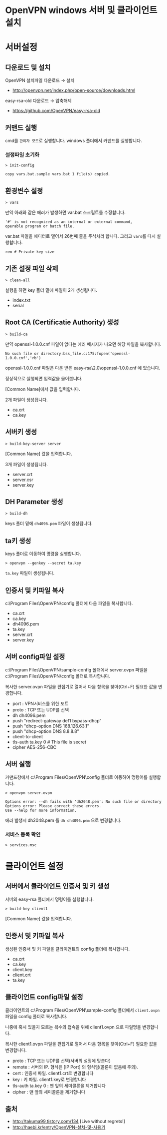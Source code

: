 # OpenVPN windows 서버 및 클라이언트 설치

# 서버설정

## 다운로드 및 설치

OpenVPN 설치파일 다운로드 → 설치

- http://openvpn.net/index.php/open-source/downloads.html

easy-rsa-old 다운로드 → 압축해제

- https://github.com/OpenVPN/easy-rsa-old



## 커맨드 실행

cmd를 `관리자 모드`로 실행합니다.
windows 폴더에서 커맨드를 실행합니다.

### 설정파일 초기화

```shell
> init-config

copy vars.bat.sample vars.bat 1 file(s) copied.
```

## 환경변수 설정

```shell
> vars
```

만약 아래와 같은 에러가 발생하면 var.bat 스크립트를 수정합니다. 

```shell
'#' is not recognized as an internal or external command,
operable program or batch file.
```

var.bat 파일을 에디터로 열어서 26번째 줄을 주석처리 합니다. 그리고 `vars`를 다시 실행합니다.

```shell
rem # Private key size
```

## 기존 설정 파일 삭제

```shell
> clean-all
```

실행을 하면 key 폴더 밑에 파일이 2개 생성됩니다.
- index.txt
- serial

## Root CA (Certificatie Authority) 생성

```shell
> build-ca 
```

만약 openssl-1.0.0.cnf 파일이 없다는 에러 메시지가 나오면 해당 파일을 복사합니다. 

```shell
No such file or directory:bss_file.c:175:fopen('openssl-1.0.0.cnf','rb')
```

openssl-1.0.0.cnf 파일은 다운 받은 easy-rsa\2.0\openssl-1.0.0.cnf 에 있습니다.

정상적으로 실행되면 입력값을 물어봅니다. 

[Common Name]에서 값을 입력합니다.

2개 파일이 생성됩니다.
- ca.crt
- ca.key

## 서버키 생성 

```shell
> build-key-server server
```

[Common Name] 값을 입력합니다.

3개 파일이 생성됩니다. 

- server.crt
- server.csr
- server.key

## DH Parameter 생성

```shell
> build-dh
```

keys 폴더 밑에 `dh4096.pem` 파일이 생성됩니다.

## ta키 생성

keys 폴더로 이동하여 명령을 실행합니다. 

```shell
> openvpn --genkey --secret ta.key
```
    
`ta.key` 파일이 생성됩니다.

## 인증서 및 키파일 복사

c:\Program Files\OpenVPN\config 폴더에 다음 파일을 복사합니다.

- ca.crt
- ca.key
- dh4096.pem
- ta.key
- server.crt
- server.key

## 서버 config파일 설정


c:\Program Files\OpenVPN\sample-config 폴더에서 server.ovpn 파일을 c:\Program Files\OpenVPN\config 폴더로 복사합니다.

복사한 server.ovpn 파일을 편집기로 열어서 다음 항목을 찾아(Ctrl+F) 필요한 값을 변경합니다.

- port : VPN서비스를 위한 포트
- proto : TCP 또는 UDP를 선택
- dh dh4096.pem
- push "redirect-gateway def1 bypass-dhcp"
- push "dhcp-option DNS 168.126.63.1"
- push "dhcp-option DNS 8.8.8.8"
- client-to-client
- tls-auth ta.key 0 # This file is secret
- cipher AES-256-CBC


## 서버 실행

커맨드창에서 c:\Program Files\OpenVPN\config 폴더로 이동하여 명령어를 실행합니다.

```shell
> openvpn server.ovpn
```

```
Options error: --dh fails with 'dh2048.pem': No such file or directory
Options error: Please correct these errors.
Use --help for more information.
```

에러 발생시 dh2048.pem 를 `dh dh4096.pem` 으로 변경합니다. 

### 서비스 등록 확인

```shell
> services.msc
```

# 클라이언트 설정

## 서버에서 클라이언트 인증서 및 키 생성

서버의 easy-rsa 폴더에서 명령어를 실행합니다. 

```shell
> build-key client1
```
[Common Name] 값을 입력합니다.

## 인증서 및 키파일 복사

생성된 인증서 및 키 파일을 클라이언트의 config 폴더에 복사합니다. 

- ca.crt
- ca.key
- client.key
- client.crt
- ta.key

## 클라이언트 config파일 설정

클라이언트의 c:\Program Files\OpenVPN\sample-config 폴더에서 `client.ovpn` 파일을 config 폴더로 복사합니다.

나중에 혹시 있을지 모르는 복수의 접속을 위해 client1.ovpn 으로 파일명을 변경합니다.

복사한 client1.ovpn 파일을 편집기로 열어서 다음 항목을 찾아(Ctrl+F) 필요한 값을 변경합니다.

- proto : TCP 또는 UDP를 선택(서버의 설정에 맞춘다)
- remote : 서버의 IP. 형식은 [IP Port] 의 형식임(콜론이 없음에 주의).
- cert : 인증서 파일. client1.crt로 변경합니다
- key : 키 파일. client1.key로 변경합니다
- tls-auth ta.key 0 : 맨 앞의 세미콜론을 제거합니다
- cipher : 맨 앞의 세미콜론을 제거합니다




## 출처 
- http://takuma99.tistory.com/134 [Live without regrets!]
- http://haebi.kr/entry/OpenVPN-설치-및-사용기
